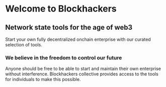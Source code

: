 # Welcome to Blockhackers

## Network state tools for the age of web3

Start your own fully decentralized onchain enterprise with our curated selection of tools.

### We believe in the freedom to control our future

Anyone should be free to be able to start and maintain their own enterprise without interference. Blockhackers collective provides access to the tools for individuals to make this possible.
